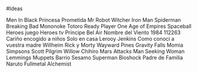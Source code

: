 #Ideas

Men In Black
Princesa Prometida
Mr Robot
Witcher
Iron Man
Spiderman
Breaking Bad
Mononoke
Totoro
Ready Player One
Age of Empires
Spaceball
Heroes juego
Heroes tv
Principe Bel Air
Nombre del Viento
1984
112263
Cariño encogido a niños
Solo en casa
Lerooy Jenkins
Como conoci a vuestra madre
Willheim
Rick y Morty
Wayward Pines
Gravity Falls
Momia
Simpsons
Scott Pilgrim
Willow
Chihiro
Mars Attacks
Man Seeking Woman
Lemmings
Muppets
Barrio Sesamo
Superman
Bioshock
Padre de Familia
Naruto
Fullmetal Alchemist
